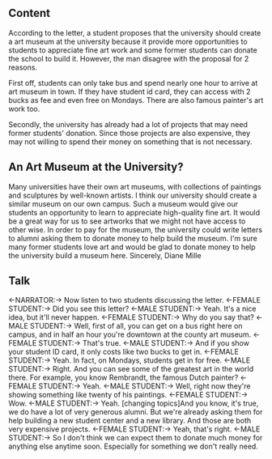 ## Content
According to the letter, a student proposes that the university should create a art museum at the university because it provide more opportunities to students to appreciate fine art work and some former students can donate the school to build it. However, the man disagree with the proposal for 2 reasons.

First off, students can only take bus and spend nearly one hour to arrive at art museum in town. If they have student id card, they can access with 2 bucks as fee and even free on Mondays. There are also famous painter's art work too.

Secondly, the university has already had a lot of projects that may need former students' donation. Since those projects are also expensive, they may not willing to spend their money on something that is not necessary.

## An Art Museum at the University?
Many universities have their own art museums, with collections of paintings and sculptures by well-known artists. I think our university should create a similar museum on our own campus. Such a museum would give our students an opportunity to learn to appreciate high-quality fine art. It would be a great way for us to see artworks that we might not have access to other wise. In order to pay for the museum, the university could write letters to alumni asking them to donate money to help build the museum. I'm sure many former students love art and would be glad to donate money to help the university build a museum here. Sincerely, Diane Mille

## Talk 
<-NARRATOR:-> Now listen to two students discussing the letter.
<-FEMALE STUDENT:-> Did you see this letter?
<-MALE STUDENT:-> Yeah. It's a nice idea, but it'll never happen.
<-FEMALE STUDENT:-> Why do you say that?
<-MALE STUDENT:-> Well, first of all, you can get on a bus right here on campus, and in half an hour you're downtown at the county art museum.
<-FEMALE STUDENT:-> That's true.
<-MALE STUDENT:-> And if you show your student ID card, it only costs like two bucks to get in.
<-FEMALE STUDENT:-> Yeah. In fact, on Mondays, students get in for free.
<-MALE STUDENT:-> Right. And you can see some of the greatest art in the world there.
For example, you know Rembrandt, the famous Dutch painter?
<-FEMALE STUDENT:-> Yeah.
<-MALE STUDENT:-> Well, right now they're showing something like twenty of his paintings.
<-FEMALE STUDENT:-> Wow.
<-MALE STUDENT:-> Yeah. [changing topics]And you know,
it's true, we do have a lot of very generous alumni.
But we're already asking them for help building a new student center and a new library.
And those are both very expensive projects.
<-FEMALE STUDENT:-> Yeah, that's right.
<-MALE STUDENT:-> So I don't think we can expect them to donate much money for anything else anytime soon. Especially for something we don't really need.
